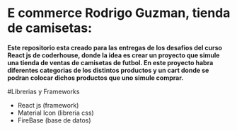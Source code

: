 # E commerce Rodrigo Guzman, tienda de camisetas:

**Este repositorio esta creado para las entregas de los desafios del curso React js de coderhouse, donde la idea es crear un proyecto que simule una tienda de ventas de camisetas de futbol.
En este proyecto habra diferentes categorias de los distintos productos y un cart donde se podran colocar dichos productos que uno simule comprar.**

#Librerias y Frameworks

- React js (framework)
- Material Icon (libreria css)
- FireBase (base de datos)

